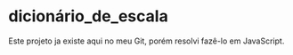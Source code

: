 # dicionário_de_escala
Este projeto ja existe aqui no meu Git, porém resolvi fazê-lo em JavaScript.
